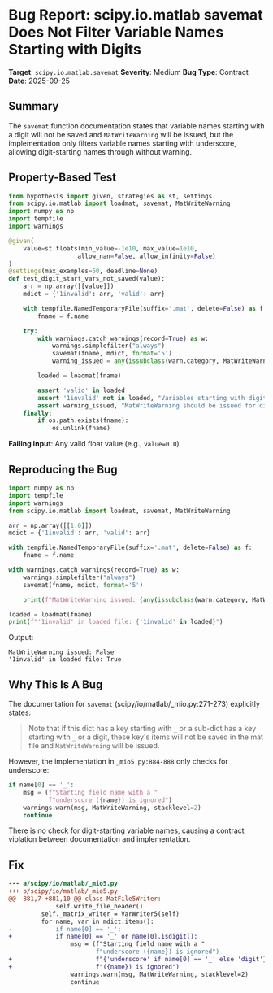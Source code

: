 # Bug Report: scipy.io.matlab savemat Does Not Filter Variable Names Starting with Digits

**Target**: `scipy.io.matlab.savemat`
**Severity**: Medium
**Bug Type**: Contract
**Date**: 2025-09-25

## Summary

The `savemat` function documentation states that variable names starting with a digit will not be saved and `MatWriteWarning` will be issued, but the implementation only filters variable names starting with underscore, allowing digit-starting names through without warning.

## Property-Based Test

```python
from hypothesis import given, strategies as st, settings
from scipy.io.matlab import loadmat, savemat, MatWriteWarning
import numpy as np
import tempfile
import warnings

@given(
    value=st.floats(min_value=-1e10, max_value=1e10,
                   allow_nan=False, allow_infinity=False)
)
@settings(max_examples=50, deadline=None)
def test_digit_start_vars_not_saved(value):
    arr = np.array([[value]])
    mdict = {'1invalid': arr, 'valid': arr}

    with tempfile.NamedTemporaryFile(suffix='.mat', delete=False) as f:
        fname = f.name

    try:
        with warnings.catch_warnings(record=True) as w:
            warnings.simplefilter("always")
            savemat(fname, mdict, format='5')
            warning_issued = any(issubclass(warn.category, MatWriteWarning) for warn in w)

        loaded = loadmat(fname)

        assert 'valid' in loaded
        assert '1invalid' not in loaded, "Variables starting with digit should not be saved"
        assert warning_issued, "MatWriteWarning should be issued for digit-starting variables"
    finally:
        if os.path.exists(fname):
            os.unlink(fname)
```

**Failing input**: Any valid float value (e.g., `value=0.0`)

## Reproducing the Bug

```python
import numpy as np
import tempfile
import warnings
from scipy.io.matlab import loadmat, savemat, MatWriteWarning

arr = np.array([[1.0]])
mdict = {'1invalid': arr, 'valid': arr}

with tempfile.NamedTemporaryFile(suffix='.mat', delete=False) as f:
    fname = f.name

with warnings.catch_warnings(record=True) as w:
    warnings.simplefilter("always")
    savemat(fname, mdict, format='5')

    print(f"MatWriteWarning issued: {any(issubclass(warn.category, MatWriteWarning) for warn in w)}")

loaded = loadmat(fname)
print(f"'1invalid' in loaded file: {'1invalid' in loaded}")
```

Output:
```
MatWriteWarning issued: False
'1invalid' in loaded file: True
```

## Why This Is A Bug

The documentation for `savemat` (scipy/io/matlab/_mio.py:271-273) explicitly states:

> Note that if this dict has a key starting with `_` or a sub-dict has a key starting with `_` or a digit, these key's items will not be saved in the mat file and `MatWriteWarning` will be issued.

However, the implementation in `_mio5.py:884-888` only checks for underscore:

```python
if name[0] == '_':
    msg = (f"Starting field name with a "
           f"underscore ({name}) is ignored")
    warnings.warn(msg, MatWriteWarning, stacklevel=2)
    continue
```

There is no check for digit-starting variable names, causing a contract violation between documentation and implementation.

## Fix

```diff
--- a/scipy/io/matlab/_mio5.py
+++ b/scipy/io/matlab/_mio5.py
@@ -881,7 +881,10 @@ class MatFile5Writer:
             self.write_file_header()
         self._matrix_writer = VarWriter5(self)
         for name, var in mdict.items():
-            if name[0] == '_':
+            if name[0] == '_' or name[0].isdigit():
                 msg = (f"Starting field name with a "
-                       f"underscore ({name}) is ignored")
+                       f"{'underscore' if name[0] == '_' else 'digit'} "
+                       f"({name}) is ignored")
                 warnings.warn(msg, MatWriteWarning, stacklevel=2)
                 continue
```